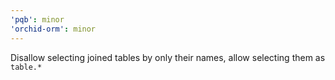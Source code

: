 ```yaml
---
'pqb': minor
'orchid-orm': minor
---
```


Disallow selecting joined tables by only their names, allow selecting them as `table.*`
